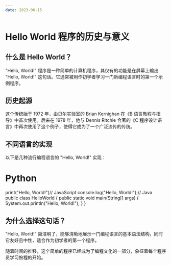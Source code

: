 ```yaml
---
date: 2023-06-15
---
```


#  Hello World 程序的历史与意义

## 什么是 Hello World？

"Hello, World!" 程序是一种简单的计算机程序，其仅有的功能是在屏幕上输出 "Hello, World!" 这句话。它通常被用作初学者学习一门新编程语言时的第一个示例程序。

## 历史起源

这个传统始于 1972 年，由贝尔实验室的 Brian Kernighan 在《B 语言教程与指导》中首次使用。后来在 1978 年，他与 Dennis Ritchie 合著的《C 程序设计语言》中再次使用了这个例子，使得它成为了一个广泛流传的传统。

## 不同语言的实现

以下是几种流行编程语言的 "Hello, World!" 实现：
# Python
print("Hello, World!")// JavaScript
console.log("Hello, World!");// Java
public class HelloWorld {
    public static void main(String[] args) {
        System.out.println("Hello, World!");
    }
}
## 为什么选择这句话？

"Hello, World!" 简洁明了，能够清晰地展示一门编程语言的基本语法结构，同时它友好且中性，适合作为初学者的第一个程序。

随着时间的推移，这个简单的程序已经成为了编程文化的一部分，象征着每个程序员学习旅程的开始。
